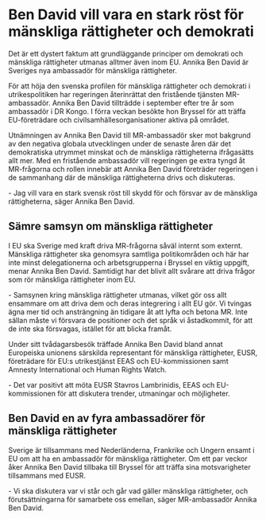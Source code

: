# Ben David vill vara en stark röst för mänskliga rättigheter och demokrati

Det är ett dystert faktum att grundläggande principer om demokrati och mänskliga rättigheter utmanas alltmer även inom EU. Annika Ben David är Sveriges nya ambassadör för mänskliga rättigheter.


För att höja den svenska profilen för mänskliga rättigheter och demokrati i utrikespolitiken har regeringen återinrättat den fristående tjänsten MR\-ambassadör. Annika Ben David tillträdde i september efter tre år som ambassadör i DR Kongo. I förra veckan besökte hon Bryssel för att träffa EU\-företrädare och civilsamhällesorganisationer aktiva på området.

Utnämningen av Annika Ben David till MR\-ambassadör sker mot bakgrund av den negativa globala utvecklingen under de senaste åren där det demokratiska utrymmet minskat och de mänskliga rättigheterna ifrågasätts allt mer. Med en fristående ambassadör vill regeringen ge extra tyngd åt MR\-frågorna och rollen innebär att Annika Ben David företräder regeringen i de sammanhang där de mänskliga rättigheterna drivs och diskuteras.

\- Jag vill vara en stark svensk röst till skydd för och försvar av de mänskliga rättigheterna, säger Annika Ben David.

## Sämre samsyn om mänskliga rättigheter

I EU ska Sverige med kraft driva MR\-frågorna såväl internt som externt. Mänskliga rättigheter ska genomsyra samtliga politikområden och här har inte minst delegationerna och arbetsgrupperna i Bryssel en viktig uppgift, menar Annika Ben David. Samtidigt har det blivit allt svårare att driva frågor som rör mänskliga rättigheter inom EU.

\- Samsynen kring mänskliga rättigheter utmanas, vilket gör oss allt ensammare om att driva dem och deras integrering i allt EU gör. Vi tvingas ägna mer tid och ansträngning än tidigare åt att lyfta och betona MR. Inte sällan måste vi försvara de positioner och det språk vi åstadkommit, för att de inte ska försvagas, istället för att blicka framåt.

Under sitt tvådagarsbesök träffade Annika Ben David bland annat Europeiska unionens särskilda representant för mänskliga rättigheter, EUSR, företrädare för EU:s utrikestjänst EEAS och EU\-kommissionen samt Amnesty International och Human Rights Watch.

\- Det var positivt att möta EUSR Stavros Lambrinidis, EEAS och EU\-kommissionen för att diskutera trender, utmaningar och möjligheter.

## Ben David en av fyra ambassadörer för mänskliga rättigheter

Sverige är tillsammans med Nederländerna, Frankrike och Ungern ensamt i EU om att ha en ambassadör för mänskliga rättigheter. Om ett par veckor åker Annika Ben David tillbaka till Bryssel för att träffa sina motsvarigheter tillsammans med EUSR.

\- Vi ska diskutera var vi står och går vad gäller mänskliga rättigheter, och förutsättningarna för samarbete oss emellan, säger MR\-ambassadör Annika Ben David.
